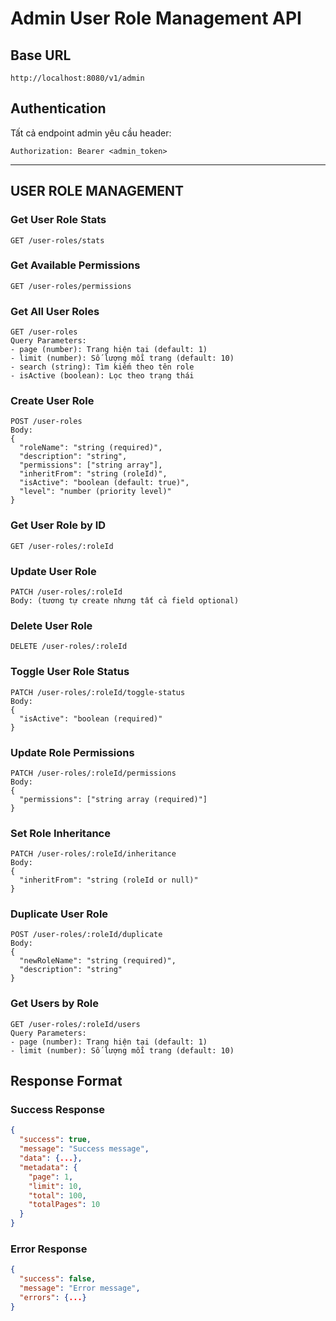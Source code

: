 # Admin User Role Management API

## Base URL
```
http://localhost:8080/v1/admin
```

## Authentication
Tất cả endpoint admin yêu cầu header:
```
Authorization: Bearer <admin_token>
```

---

## USER ROLE MANAGEMENT

### Get User Role Stats
```
GET /user-roles/stats
```

### Get Available Permissions
```
GET /user-roles/permissions
```

### Get All User Roles
```
GET /user-roles
Query Parameters:
- page (number): Trang hiện tại (default: 1)
- limit (number): Số lượng mỗi trang (default: 10)
- search (string): Tìm kiếm theo tên role
- isActive (boolean): Lọc theo trạng thái
```

### Create User Role
```
POST /user-roles
Body:
{
  "roleName": "string (required)",
  "description": "string",
  "permissions": ["string array"],
  "inheritFrom": "string (roleId)",
  "isActive": "boolean (default: true)",
  "level": "number (priority level)"
}
```

### Get User Role by ID
```
GET /user-roles/:roleId
```

### Update User Role
```
PATCH /user-roles/:roleId
Body: (tương tự create nhưng tất cả field optional)
```

### Delete User Role
```
DELETE /user-roles/:roleId
```

### Toggle User Role Status
```
PATCH /user-roles/:roleId/toggle-status
Body:
{
  "isActive": "boolean (required)"
}
```

### Update Role Permissions
```
PATCH /user-roles/:roleId/permissions
Body:
{
  "permissions": ["string array (required)"]
}
```

### Set Role Inheritance
```
PATCH /user-roles/:roleId/inheritance
Body:
{
  "inheritFrom": "string (roleId or null)"
}
```

### Duplicate User Role
```
POST /user-roles/:roleId/duplicate
Body:
{
  "newRoleName": "string (required)",
  "description": "string"
}
```

### Get Users by Role
```
GET /user-roles/:roleId/users
Query Parameters:
- page (number): Trang hiện tại (default: 1)
- limit (number): Số lượng mỗi trang (default: 10)
```

## Response Format

### Success Response
```json
{
  "success": true,
  "message": "Success message",
  "data": {...},
  "metadata": {
    "page": 1,
    "limit": 10,
    "total": 100,
    "totalPages": 10
  }
}
```

### Error Response
```json
{
  "success": false,
  "message": "Error message",
  "errors": {...}
}
``` 